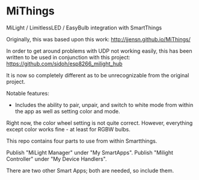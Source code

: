 # MiThings
MiLight / LimitlessLED / EasyBulb integration with SmartThings

Originally, this was based upon this work:
http://jjensn.github.io/MiThings/


In order to get around problems with UDP not working easily, this has been written to be used in conjunction with this project:
https://github.com/sidoh/esp8266_milight_hub

It is now so completely different as to be unrecognizable from the original project.

Notable features:

- Includes the ability to pair, unpair, and switch to white mode from within the app as well as setting color and mode.

Right now, the color wheel setting is not quite correct.  However, everything except color works fine - at least for RGBW bulbs.

This repo contains four parts to use from within Smartthings.

Publish "MiLight Manager" under "My SmartApps".
Publish "Milight Controller" under "My Device Handlers".

There are two other Smart Apps; both are needed, so include them.
